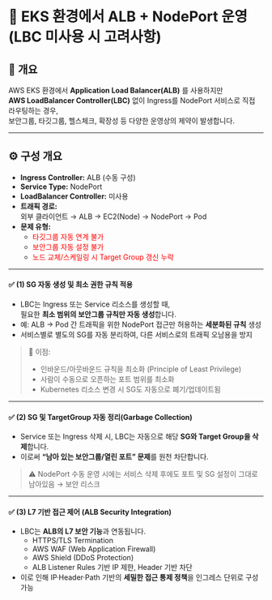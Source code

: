 # 👏 EKS 환경에서 ALB + NodePort 운영 (LBC 미사용 시 고려사항)

## 🧩 개요

AWS EKS 환경에서 **Application Load Balancer(ALB)** 를 사용하지만  
**AWS LoadBalancer Controller(LBC)** 없이 Ingress를 NodePort 서비스로 직접 라우팅하는 경우,  
보안그룹, 타깃그룹, 헬스체크, 확장성 등 다양한 운영상의 제약이 발생합니다.

---



## ⚙️ 구성 개요

- **Ingress Controller:** ALB (수동 구성)
- **Service Type:** NodePort
- **LoadBalancer Controller:** 미사용
- **트래픽 경로:**  
  외부 클라이언트 → ALB → EC2(Node) → NodePort → Pod
- **문제 유형:**  
  - <span style="color:red">타깃그룹 자동 연계 불가</span>  
  - <span style="color:red">보안그룹 자동 설정 불가</span>  
  - <span style="color:red">노드 교체/스케일링 시 Target Group 갱신 누락</span>
---
#### ✅ (1) SG 자동 생성 및 최소 권한 규칙 적용
- LBC는 Ingress 또는 Service 리소스를 생성할 때,  
  필요한 **최소 범위의 보안그룹 규칙만 자동 생성**합니다.
- 예: ALB → Pod 간 트래픽을 위한 NodePort 접근만 허용하는 **세분화된 규칙** 생성  
- 서비스별로 별도의 SG를 자동 분리하여, 다른 서비스로의 트래픽 오남용을 방지

> 📘 이점:  
> - 인바운드/아웃바운드 규칙을 최소화 (Principle of Least Privilege)  
> - 사람이 수동으로 오픈하는 포트 범위를 최소화  
> - Kubernetes 리소스 변경 시 SG도 자동으로 폐기/업데이트됨

---

#### ✅ (2) SG 및 TargetGroup 자동 정리(Garbage Collection)
- Service 또는 Ingress 삭제 시, LBC는 자동으로 해당 **SG와 Target Group을 삭제**합니다.
- 이로써 **“남아 있는 보안그룹/열린 포트” 문제**를 원천 차단합니다.

> ⚠️ NodePort 수동 운영 시에는 서비스 삭제 후에도 포트 및 SG 설정이 그대로 남아있음 → 보안 리스크

---

#### ✅ (3) L7 기반 접근 제어 (ALB Security Integration)
- LBC는 **ALB의 L7 보안 기능**과 연동됩니다.
  - HTTPS/TLS Termination  
  - AWS WAF (Web Application Firewall)  
  - AWS Shield (DDoS Protection)  
  - ALB Listener Rules 기반 IP 제한, Header 기반 차단
- 이로 인해 IP·Header·Path 기반의 **세밀한 접근 통제 정책**을 인그레스 단위로 구성 가능

